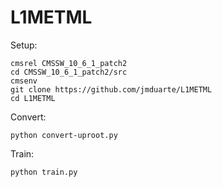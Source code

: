# L1METML

Setup:
```
cmsrel CMSSW_10_6_1_patch2
cd CMSSW_10_6_1_patch2/src
cmsenv
git clone https://github.com/jmduarte/L1METML
cd L1METML
```

Convert:
```
python convert-uproot.py
```

Train:
```
python train.py
```